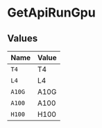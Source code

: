# GetApiRunGpu


## Values

| Name   | Value  |
| ------ | ------ |
| `T4`   | T4     |
| `L4`   | L4     |
| `A10G` | A10G   |
| `A100` | A100   |
| `H100` | H100   |